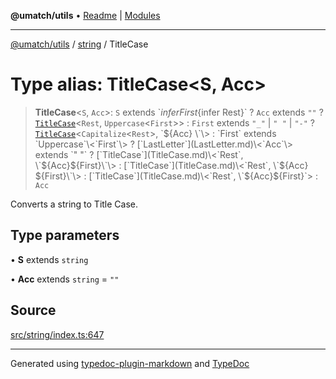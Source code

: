 **@umatch/utils** • [Readme](../../index.md) \| [Modules](../../modules.md)

***

[@umatch/utils](../../modules.md) / [string](../index.md) / TitleCase

# Type alias: TitleCase\<S, Acc\>

> **TitleCase**\<`S`, `Acc`\>: `S` extends \`${infer First}${infer Rest}\` ? `Acc` extends `""` ? [`TitleCase`](TitleCase.md)\<`Rest`, `Uppercase`\<`First`\>\> : `First` extends `"_"` \| `" "` \| `"-"` ? [`TitleCase`](TitleCase.md)\<`Capitalize`\<`Rest`\>, \`${Acc} \`\> : `First` extends `Uppercase`\<`First`\> ? [`LastLetter`](LastLetter.md)\<`Acc`\> extends `" "` ? [`TitleCase`](TitleCase.md)\<`Rest`, \`${Acc}${First}\`\> : [`TitleCase`](TitleCase.md)\<`Rest`, \`${Acc} ${First}\`\> : [`TitleCase`](TitleCase.md)\<`Rest`, \`${Acc}${First}\`\> : `Acc`

Converts a string to Title Case.

## Type parameters

• **S** extends `string`

• **Acc** extends `string` = `""`

## Source

[src/string/index.ts:647](https://github.com/umatch-oficial/utils/blob/7369e19/src/string/index.ts#L647)

***

Generated using [typedoc-plugin-markdown](https://www.npmjs.com/package/typedoc-plugin-markdown) and [TypeDoc](https://typedoc.org/)
